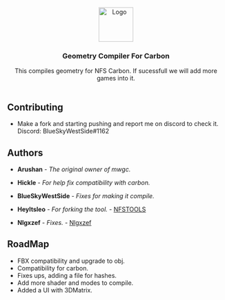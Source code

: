 <br/>
<p align="center">
  <a href="https://github.com/BlueSkyWestSide/PathFinderTool">
    <img src="https://icons.iconarchive.com/icons/3xhumed/mega-games-pack-30/256/Need-for-Speed-Carbon-new-1-icon.png" alt="Logo" width="80" height="80">
  </a>

  <h3 align="center">Geometry Compiler For Carbon</h3>

  <p align="center">
    This compiles geometry for NFS Carbon. 
    If sucessfull we will add more games into it.
    <br/>
    <br/>
  </p>
</p>



## Contributing
* []() Make a fork and starting pushing and report me on discord to check it. Discord: BlueSkyWestSide#1162


## Authors

* **Arushan** - *The original owner of mwgc.*

* **Hickle** - *For help fix compatibility with carbon.*

* **BlueSkyWestSide** - *Fixes for making it compile.* 

* **HeyItsleo** - *For forking the tool.* - [NFSTOOLS](https://github.com/NFSTools/mwgc) 

* **Nlgxzef**  - *Fixes.* - [Nlgxzef](https://github.com/nlgxzef/mwgc) 

## RoadMap

* []() FBX compatibility and upgrade to obj.
* []() Compatibility for carbon.
* []() Fixes ups, adding a file for hashes.
* []() Add more shader and modes to compile.
* []() Added a UI with 3DMatrix.
